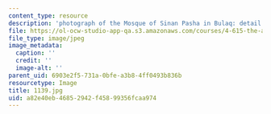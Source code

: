 ```yaml
---
content_type: resource
description: 'photograph of the Mosque of Sinan Pasha in Bulaq: detail of the dome.'
file: https://ol-ocw-studio-app-qa.s3.amazonaws.com/courses/4-615-the-architecture-of-cairo-spring-2002/a82e40eb46852942f45899356fcaa974_1139.jpg
file_type: image/jpeg
image_metadata:
  caption: ''
  credit: ''
  image-alt: ''
parent_uid: 6903e2f5-731a-0bfe-a3b8-4ff0493b836b
resourcetype: Image
title: 1139.jpg
uid: a82e40eb-4685-2942-f458-99356fcaa974
---
```

